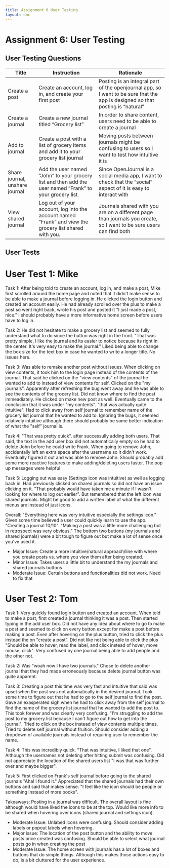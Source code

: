 ```yaml
---
title: Assignment 6 User Testing
layout: doc
---
```


# Assignment 6: User Testing

## User Testing Questions

| Title                          | Instruction                                                                                              | Rationale                                                                                                                      |
| ------------------------------ | -------------------------------------------------------------------------------------------------------- | ------------------------------------------------------------------------------------------------------------------------------ |
| Create a post                  | Create an account, log in, and create your first post                                                    | Posting is an integral part of the openjournal app, so I want to be sure that the app is designed so that posting is “natural” |
| Create a journal               | Create a new journal titled “Grocery list”                                                               | In order to share content, users need to be able to create a journal                                                           |
| Add to journal                 | Create a post with a list of grocery items and add it to your grocery list journal                       | Moving posts between journals might be confusing to users so I want to test how intuitive it is                                |
| Share journal, unshare journal | Add the user named “John” to your grocery list and then add the user named “Frank” to your grocery list. | Since OpenJournal is a social media app, I want to check that the “social” aspect of it is easy to interact with               |
| View shared journal            | Log out of your account, log into the account named “Frank” and view the grocery list shared with you.   | Journals shared with you are on a different page than journals you create, so I want to be sure users can find both            |

## User Tests

# User Test 1: Mike

Task 1: After being told to create an account, log in, and make a post, Mike first scrolled around the home page and noted that it didn't make sense to be able to make a journal before logging in. He clicked the login button and created an account easily. He had already scrolled over the plus to make a post so went right back, wrote his post and posted it "I just made a post, nice." I should probably have a more informative home screen before users have to log in. <br/>

Task 2: He did not hesitate to make a grocery list and seemed to fully understand what to do since the button was right in the front. "That was pretty simple, I like the journal and its easier to notice because its right in the center. It's very easy to make the journal." Liked being able to change the box size for the text box in case he wanted to write a longer title. No issues here. <br/>

Task 3: Was able to remake another post without issues. When clicking on view contents, it took him to the login page instead of the contents of the journal. That said he clicked on the "view contents" of the journal he wanted to add to instead of view contents for self. Clicked on the "my journals". Apparently after refreshing the bug went away and he was able to see the contents of the grocery list. Did not know where to find the post immeadiately. He clicked on make new post as well. Eventually came to the conclusion that it was under "my contents". "that was actually quite intuitive". Had to click away from self journal to remember name of the grocery list journal that he wanted to add to. Ignoring the bugs, it seemed relatively intuitive although there should probably be some better indication of what the "self" journal is. <br/>

Task 4: "That was pretty quick". after successully adding both users. That said, the text in the add user box did not automatically empty so he had to delete John before he could write Frank. When going to remove John, accidentally left an extra space after the username so it didn't work. Eventually figured it out and was able to remove John. Should probably add some more reactive features to make adding/deleting users faster. The pop up messages were helpful. <br/>

Task 5: Logging out was easy (Settings icon was intuitive) as well as logging back in. Had previously clicked on shared journals so did not have an issue clicking on it. "That probably would have taken me a minute if I wasn't looking for where to log out earlier". But remembered that the left icon was shared journals. Might be good to add a written label of what the different menus are instead of just icons. <br/>

Overall: "Everything here was very intuitive especially the settings icon." Given some time believed a user could quickly learn to use the app. "Creating a journal 10/10". "Making a post was a little more challenging but in retrospect was very obvious." The bottom two buttons (my journals and shared journals) were a bit tough to figure out but make a lot of sense once you've used it. <br/>

- Major Issue: Create a more intuitive/natural approach/line with where you create posts vs. where you view them after being created.
- Minor Issue: Takes users a little bit to understand the my journals and shared journals buttons
- Moderate Issue: Certain buttons and functionalities did not work. Need to fix that

# User Test 2: Tom

Task 1: Very quickly found login button and created an account. When told to make a post, first created a journal thinking it was a post. Then started typing in the add user box. Did not have any idea about where to go to make a post and seemed to click on every button except for make a post before making a post. Even after hovering on the plus button, tried to click the plus instead the on "create a post". Did not like not being able to click the plus "Should be able to hover, read the label, and click instead of hover, move mouse, click". Very confused by one journal being able to add people and the other not. <br/>

Task 2: Was "woah now I have two journals." Chose to delete another journal that they had made erroneously because delete journal button was quite apparent. <br/>

Task 3: Creating a post this time was very fast and intuitive that said was upset when the post was not automatically in the desired journal. Took some time to figure out that he had to go to the self journal to find the post. Gave an exasperated sigh when he had to click away from the self journal to find the name of the grocery list journal that he wanted to add the post to. This took forever and was clearly very confusing. "I'm struggling to add the post to my grocery list because I can't figure out how to get into the journal". Tried to click on the box instead of view contents multiple times. Tried to delete self journal without fruition. Should consider adding a dropdown of available journals instead of requiring user to remember the name. <br/>

Task 4: This was incredibly quick. "That was intuitive, I liked that one". Although the usernames not deleting after hitting submit was confusing. Did not appreciate the location of the shared users list "I was that was further over and maybe bigger". <br/>

Task 5: First clicked on Frank's self journal before going to the shared journals "Aha! I found it." Appreciated that the shared journals had their own buttons and said that makes sense. "I feel like the icon should be people or something instead of more books". <br/>

Takeaways: Posting in a journal was difficult. The overall layout is fine although would have liked the icons to be at the top. Would like more info to be shared when hovering over icons (shared journal and settings icon).<br/>

- Moderate Issue: Unlabed icons were confusing. Should consider adding labels or popout labels when hovering.
- Major issue: The location of the post button and the ability to move posts once created was confusing. Should be able to select what journal posts go in when creating the post
- Moderate Issue: The home screen with journals has a lot of boxes and buttons that do simple things. Although this makes those actions easy to do, is a bit cluttered for the user experience.
